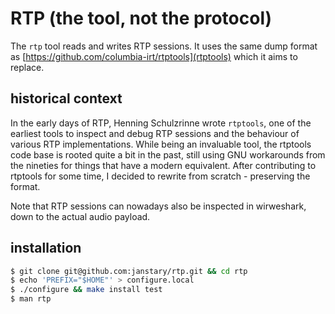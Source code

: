 # RTP (the tool, not the protocol)

The `rtp` tool reads and writes RTP sessions.
It uses the same dump format as 
[https://github.com/columbia-irt/rtptools](rtptools)
which it aims to replace.

## historical context

In the early days of RTP, Henning Schulzrinne wrote `rtptools`,
one of the earliest tools to inspect and debug RTP sessions
and the behaviour of various RTP implementations.
While being an invaluable tool, the rtptools code base
is rooted quite a bit in the past, still using GNU workarounds
from the nineties for things that have a modern equivalent.
After contributing to rtptools for some time,
I decided to rewrite from scratch - preserving the format.

Note that RTP sessions can nowadays also be inspected in wirweshark,
down to the actual audio payload.

## installation

```sh
$ git clone git@github.com:janstary/rtp.git && cd rtp
$ echo 'PREFIX="$HOME"' > configure.local
$ ./configure && make install test
$ man rtp
```


